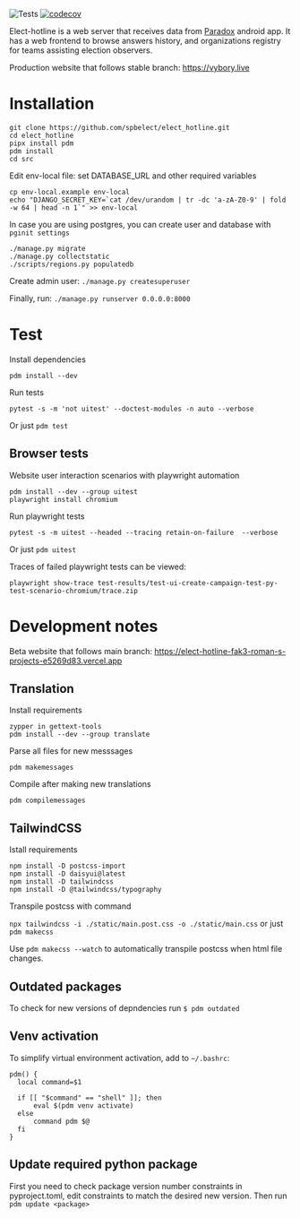 ![Tests](https://github.com/Fak3/elect_hotline/actions/workflows/test-main.yml/badge.svg)
[![codecov](https://codecov.io/gh/spbelect/elect_hotline/graph/badge.svg?token=K9145KKJHE)](https://codecov.io/gh/spbelect/elect_hotline)

Elect-hotline is a web server that receives data from [Paradox](https://github.com/spbelect/paradox) android app. It has a web frontend to browse answers history, and organizations registry for teams assisting election observers.

Production website that follows stable branch: https://vybory.live


# Installation

```
git clone https://github.com/spbelect/elect_hotline.git
cd elect_hotline
pipx install pdm
pdm install
cd src
```

Edit env-local file: set DATABASE_URL and other required variables

```
cp env-local.example env-local
echo "DJANGO_SECRET_KEY=`cat /dev/urandom | tr -dc 'a-zA-Z0-9' | fold -w 64 | head -n 1`" >> env-local
```

In case you are using postgres, you can create user and database with `pginit settings`

```
./manage.py migrate
./manage.py collectstatic
./scripts/regions.py populatedb
```

Create admin user:
`./manage.py createsuperuser`

Finally, run:
`./manage.py runserver 0.0.0.0:8000`


# Test

Install dependencies

```
pdm install --dev
```

Run tests

```
pytest -s -m 'not uitest' --doctest-modules -n auto --verbose
```

Or just `pdm test`

## Browser tests

Website user interaction scenarios with playwright automation

```
pdm install --dev --group uitest
playwright install chromium
```

Run playwright tests

```
pytest -s -m uitest --headed --tracing retain-on-failure  --verbose
```

Or just `pdm uitest`

Traces of failed playwright tests can be viewed:

```
playwright show-trace test-results/test-ui-create-campaign-test-py-test-scenario-chromium/trace.zip
```


# Development notes

Beta website that follows main branch: https://elect-hotline-fak3-roman-s-projects-e5269d83.vercel.app

## Translation

Install requirements

```
zypper in gettext-tools
pdm install --dev --group translate
```

Parse all files for new messsages

`pdm makemessages`

Compile after making new translations

`pdm compilemessages`


## TailwindCSS

Istall requirements

```
npm install -D postcss-import
npm install -D daisyui@latest
npm install -D tailwindcss
npm install -D @tailwindcss/typography
```

Transpile postcss with command

`npx tailwindcss -i ./static/main.post.css -o ./static/main.css` or just `pdm makecss`

Use `pdm makecss --watch` to automatically transpile postcss when html file changes.


## Outdated packages

To check for new versions of depndencies run `$ pdm outdated`

## Venv activation

To simplify virtual environment activation, add to  `~/.bashrc`:

```
pdm() {
  local command=$1

  if [[ "$command" == "shell" ]]; then
      eval $(pdm venv activate)
  else
      command pdm $@
  fi
}
```

## Update required python package

First you need to check package version number constraints in pyproject.toml, edit constraints to match the desired new version. Then run `pdm update <package>`
